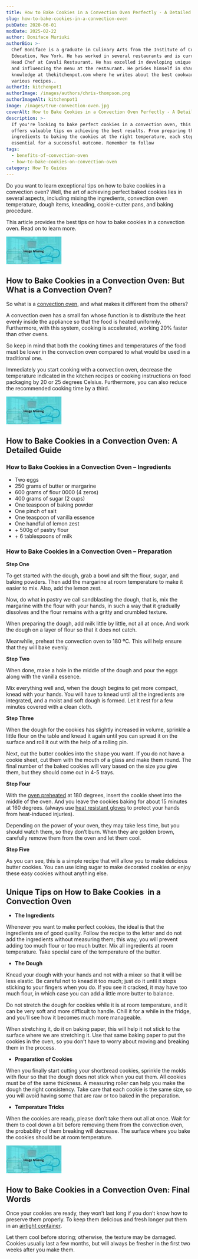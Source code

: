 ```yaml
---
title: How to Bake Cookies in a Convection Oven Perfectly - A Detailed Guide
slug: how-to-bake-cookies-in-a-convection-oven
pubDate: 2020-06-01
modDate: 2025-02-22
author: Boniface Muriuki
authorBio: >-
  Chef Boniface is a graduate in Culinary Arts from the Institute of Culinary
  Education, New York. He has worked in several restaurants and is currently the
  Head Chef at Cavali Restaurant. He has excelled in developing unique recipes
  and influencing the menu at the restaurant. He prides himself in sharing his
  knowledge at thekitchenpot.com where he writes about the best cookware for
  various recipes..
authorId: kitchenpot1
authorImage: /images/authors/chris-thompson.png
authorImageAlt: kitchenpot1
image: /images/true-convection-oven.jpg
coverAlt: How to Bake Cookies in a Convection Oven Perfectly - A Detailed Guide
description: >-
  If you're looking to bake perfect cookies in a convection oven, this article
  offers valuable tips on achieving the best results. From preparing the
  ingredients to baking the cookies at the right temperature, each step is
  essential for a successful outcome. Remember to follow
tags:
  - benefits-of-convection-oven
  - how-to-bake-cookies-on-convection-oven
category: How To Guides
---
```


Do you want to learn exceptional tips on how to bake cookies in a convection oven? Well, the art of achieving perfect baked cookies lies in several aspects, including mixing the ingredients, convection oven temperature, dough items, kneading, cookie-cutter pans, and baking procedure.

This article provides the best tips on how to bake cookies in a convection oven. Read on to learn more.

![How to Bake Cookies in a Convection Oven](images/portablegasgrill.jpg)

## **How to Bake Cookies in a Convection Oven: But What is a Convection Oven?**

So what is a [convection oven](https://en.wikipedia.org/wiki/Convection_oven), and what makes it different from the others? 

A convection oven has a small fan whose function is to distribute the heat evenly inside the appliance so that the food is heated uniformly. Furthermore, with this system, cooking is accelerated, working 20% faster than other ovens.

So keep in mind that both the cooking times and temperatures of the food must be lower in the convection oven compared to what would be used in a traditional one. 

Immediately you start cooking with a convection oven, decrease the temperature indicated in the kitchen recipes or cooking instructions on food packaging by 20 or 25 degrees Celsius. Furthermore, you can also reduce the recommended cooking time by a third.

![How to Bake Cookies ](images/portablegasgrill.jpg)

## How to Bake Cookies in a Convection Oven: A Detailed Guide

### **How to Bake Cookies in a Convection Oven – Ingredients**

-   Two eggs
-   250 grams of butter or margarine
-   600 grams of flour 0000 (4 zeros)
-   400 grams of sugar (2 cups)
-   One teaspoon of baking powder
-   One pinch of salt
-   One teaspoon of vanilla essence 
-   One handful of lemon zest
-   \+ 500g of pastry flour
-   \+ 6 tablespoons of milk

### **How to Bake Cookies in a Convection Oven – Preparation**

**Step One**

To get started with the dough, grab a bowl and sift the flour, sugar, and baking powders. Then add the margarine at room temperature to make it easier to mix. Also, add the lemon zest.

Now, do what in pastry we call sandblasting the dough, that is, mix the margarine with the flour with your hands, in such a way that it gradually dissolves and the flour remains with a gritty and crumbled texture. 

When preparing the dough, add milk little by little, not all at once. And work the dough on a layer of flour so that it does not catch.

Meanwhile, preheat the convection oven to 180 ºC. This will help ensure that they will bake evenly.

**Step Two**

When done, make a hole in the middle of the dough and pour the eggs along with the vanilla essence.

Mix everything well and, when the dough begins to get more compact, knead with your hands. You will have to knead until all the ingredients are integrated, and a moist and soft dough is formed. Let it rest for a few minutes covered with a clean cloth.

**Step Three**

When the dough for the cookies has slightly increased in volume, sprinkle a little flour on the table and knead it again until you can spread it on the surface and roll it out with the help of a rolling pin.

Next, cut the butter cookies into the shape you want. If you do not have a cookie sheet, cut them with the mouth of a glass and make them round. The final number of the baked cookies will vary based on the size you give them, but they should come out in 4-5 trays.

**Step Four**

With the [oven preheated](https://www.thekitchn.com/whats-a-convection-oven-and-when-do-i-use-it-appliance-guides-from-the-kitchen-216549) at 180 degrees, insert the cookie sheet into the middle of the oven. And you leave the cookies baking for about 15 minutes at 160 degrees. (always use [heat resistant gloves](https://thekitchenpot.com/blog/10-best-heat-resistant-gloves-for-cooking//) to protect your hands from heat-induced injuries).

Depending on the power of your oven, they may take less time, but you should watch them, so they don’t burn. When they are golden brown, carefully remove them from the oven and let them cool.

**Step Five**

As you can see, this is a simple recipe that will allow you to make delicious butter cookies. You can use icing sugar to make decorated cookies or enjoy these easy cookies without anything else. 

## **Unique Tips on How to Bake Cookies  in a Convection Oven**

-   **The Ingredients**

Whenever you want to make perfect cookies, the ideal is that the ingredients are of good quality. Follow the recipe to the letter and do not add the ingredients without measuring them; this way, you will prevent adding too much flour or too much butter. Mix all ingredients at room temperature. Take special care of the temperature of the butter.

-   **The Dough**

Knead your dough with your hands and not with a mixer so that it will be less elastic. Be careful not to knead it too much; just do it until it stops sticking to your fingers when you do. If you see it cracked, it may have too much flour, in which case you can add a little more butter to balance.

Do not stretch the dough for cookies while it is at room temperature, and it can be very soft and more difficult to handle. Chill it for a while in the fridge, and you’ll see how it becomes much more manageable. 

When stretching it, do it on baking paper, this will help it not stick to the surface where we are stretching it. Use that same baking paper to put the cookies in the oven, so you don’t have to worry about moving and breaking them in the process.

-   **Preparation of Cookies**

When you finally start cutting your shortbread cookies, sprinkle the molds with flour so that the dough does not stick when you cut them. All cookies must be of the same thickness. A measuring roller can help you make the dough the right consistency. Take care that each cookie is the same size, so you will avoid having some that are raw or too baked in the preparation.

-   **Temperature Tricks**

When the cookies are ready, please don’t take them out all at once. Wait for them to cool down a bit before removing them from the convection oven, the probability of them breaking will decrease. The surface where you bake the cookies should be at room temperature.

![](images/portablegasgrill.jpg)

## **How to Bake Cookies in a Convection Oven: Final Words**

Once your cookies are ready, they won’t last long if you don’t know how to preserve them properly. To keep them delicious and fresh longer put them in an [airtight container](https://thekitchenpot.com/blog/how-to-organize-pots-and-pans//). 

Let them cool before storing; otherwise, the texture may be damaged. Cookies usually last a few months, but will always be fresher in the first two weeks after you make them.